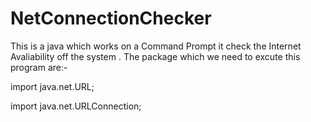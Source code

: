 # NetConnectionChecker
This is a java which works on a Command Prompt it check the Internet Avaliability off the system .
The package which we need to excute this program are:-

import java.net.URL;

import java.net.URLConnection;

